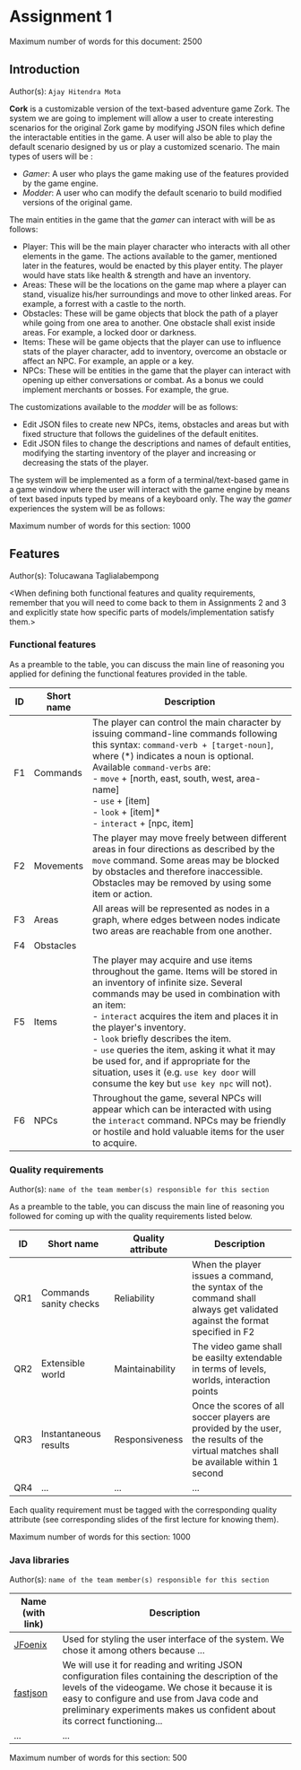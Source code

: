 # Assignment 1
Maximum number of words for this document: 2500


## Introduction									
Author(s): `Ajay Hitendra Mota`

**Cork** is a customizable version of the text-based adventure game Zork. The system we are going to implement will allow a user to create interesting scenarios for the original Zork game by modifying JSON files which define the interactable entities in the game. A user will also be able to play the default scenario designed by us or play a customized scenario. The main types of users will be :
- *Gamer*: A user who plays the game making use of the features provided by the game engine.
- *Modder*: A user who can modify the default scenario to build modified versions of the original game.

The main entities in the game that the *gamer* can interact with will be as follows:
- Player: This will be the main player character who interacts with all other elements in the game. The actions available to the gamer, mentioned later in the features, would be enacted by this player entity. The player would have stats like health & strength and have an inventory. 
- Areas: These will be the locations on the game map where a player can stand, visualize his/her surroundings and move to other linked areas. For example, a forrest with a castle to the north.
- Obstacles: These will be game objects that block the path of a player while going from one area to another. One obstacle shall exist inside areas. For example, a locked door or darkness.
- Items: These will be game objects that the player can use to influence stats of the player character, add to inventory, overcome an obstacle or affect an NPC. For example, an apple or a key.
- NPCs: These will be entities in the game that the player can interact with opening up either conversations or combat. As a bonus we could implement merchants or bosses. For example, the grue.

The customizations available to the *modder* will be as follows:
- Edit JSON files to create new NPCs, items, obstacles and areas but with fixed structure that follows the guidelines of the default enitites.
- Edit JSON files to change the descriptions and names of default entities, modifying the starting inventory of the player and increasing or decreasing the stats of the player.

The system will be implemented as a form of a terminal/text-based game in a game window where the user will interact with the game engine by means of text based inputs typed by means of a keyboard only. The way the *gamer* experiences the system will be as follows:

Maximum number of words for this section: 1000

## Features
Author(s): Tolucawana Taglialabempong

<When defining both functional features and quality requirements, remember that you will need to come back to them in Assignments 2 and 3 and explicitly state how specific parts of models/implementation satisfy them.>

### Functional features

As a preamble to the table, you can discuss the main line of reasoning you applied for defining the functional features provided in the table.

| ID  | Short name  | Description  |
|---|---|---|
| F1  | Commands  | The player can control the main character by issuing command-line commands following this syntax: `command-verb + [target-noun]`, where (\*) indicates a noun is optional. Available `command-verbs` are: <br/> - `move` + [north, east, south, west, area-name] <br/> - `use` + [item] <br/> - `look` + [item]\* <br/> - `interact` + [npc, item] <br/> |
| F2  | Movements  | The player may move freely between different areas in four directions as described by the `move` command. Some areas may be blocked by obstacles and therefore inaccessible. Obstacles may be removed by using some item or action.  |
| F3  | Areas | All areas will be represented as nodes in a graph, where edges between nodes indicate two areas are reachable from one another.  |
| F4  | Obstacles |   |
| F5  | Items | The player may acquire and use items throughout the game. Items will be stored in an inventory of infinite size. Several commands may be used in combination with an item: </br> - `interact` acquires the item and places it in the player's inventory. </br> - `look` briefly describes the item. </br> - `use` queries the item, asking it what it may be used for, and if appropriate for the situation, uses it (e.g. `use key door` will consume the key but `use key npc` will not).  |
| F6  | NPCs | Throughout the game, several NPCs will appear which can be interacted with using the `interact` command. NPCs may be friendly or hostile and hold valuable items for the user to acquire.  |

### Quality requirements
Author(s): `name of the team member(s) responsible for this section`

As a preamble to the table, you can discuss the main line of reasoning you followed for coming up with the quality requirements listed below.

| ID  | Short name  | Quality attribute | Description  |
|---|---|---|---|
| QR1  | Commands sanity checks | Reliability  | When the player issues a command, the syntax of the command shall always get validated against the format specified in F2 |
| QR2  | Extensible world | Maintainability  | The video game shall be easilty extendable in terms of levels, worlds, interaction points  |
| QR3  | Instantaneous results | Responsiveness  | Once the scores of all soccer players are provided by the user, the results of the virtual matches shall be available within 1 second |
| QR4  | ... | ... | ... |

Each quality requirement must be tagged with the corresponding quality attribute (see corresponding slides of the first lecture for knowing them).

Maximum number of words for this section: 1000

### Java libraries
Author(s): `name of the team member(s) responsible for this section`

| Name (with link) | Description  |
|---|---|
| [JFoenix](http://www.jfoenix.com/)  | Used for styling the user interface of the system. We chose it among others because ... | 
| [fastjson](https://github.com/alibaba/fastjson) | We will use it for reading and writing JSON configuration files containing the description of the levels of the videogame. We chose it because it is easy to configure and use from Java code and preliminary experiments makes us confident about its correct functioning... |
| ...  | ... |

Maximum number of words for this section: 500
